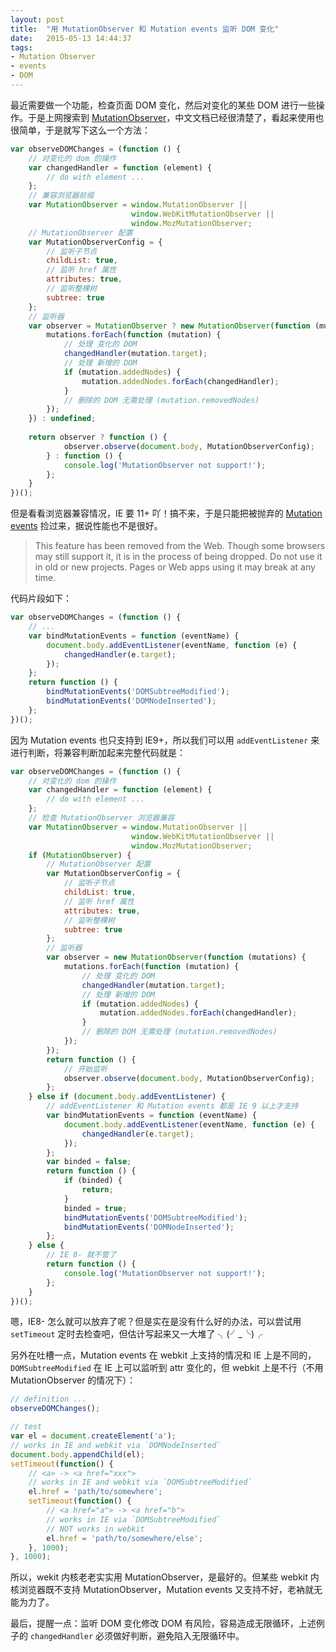 ```yaml
---
layout: post
title:  "用 MutationObserver 和 Mutation events 监听 DOM 变化"
date:   2015-05-13 14:44:37
tags:
- Mutation Observer
- events
- DOM
---
```


最近需要做一个功能，检查页面 DOM 变化，然后对变化的某些 DOM 进行一些操作。于是上网搜索到 [MutationObserver](https://developer.mozilla.org/zh-CN/docs/Web/API/MutationObserver)，中文文档已经很清楚了，看起来使用也很简单，于是就写下这么一个方法：

<!-- more -->

```javascript
var observeDOMChanges = (function () {
    // 对变化的 dom 的操作
    var changedHandler = function (element) {
        // do with element ...
    };
    // 兼容浏览器前缀
    var MutationObserver = window.MutationObserver ||
                           window.WebKitMutationObserver ||
                           window.MozMutationObserver;
    // MutationObserver 配置
    var MutationObserverConfig = {
        // 监听子节点
        childList: true,
        // 监听 href 属性
        attributes: true,
        // 监听整棵树
        subtree: true
    };
    // 监听器
    var observer = MutationObserver ? new MutationObserver(function (mutations) {
        mutations.forEach(function (mutation) {
            // 处理 变化的 DOM
            changedHandler(mutation.target);
            // 处理 新增的 DOM
            if (mutation.addedNodes) {
                mutation.addedNodes.forEach(changedHandler);
            }
            // 删除的 DOM 无需处理 (mutation.removedNodes)
        });
    }) : undefined;
    
    return observer ? function () {
            observer.observe(document.body, MutationObserverConfig);
        } : function () {
            console.log('MutationObserver not support!');
        };
    }
})();
```

但是看看浏览器兼容情况，IE 要 11+ 吖！搞不来，于是只能把被抛弃的 [Mutation events](https://developer.mozilla.org/en-US/docs/Web/Guide/Events/Mutation_events) 捡过来，据说性能也不是很好。

> This feature has been removed from the Web. Though some browsers may still support it, it is in the process of being dropped. Do not use it in old or new projects. Pages or Web apps using it may break at any time.

代码片段如下：

```javascript
var observeDOMChanges = (function () {
    // ...
    var bindMutationEvents = function (eventName) {
        document.body.addEventListener(eventName, function (e) {
            changedHandler(e.target);
        });
    };
    return function () {
        bindMutationEvents('DOMSubtreeModified');
        bindMutationEvents('DOMNodeInserted');
    };
})();
```

因为 Mutation events 也只支持到 IE9+，所以我们可以用 `addEventListener` 来进行判断，将兼容判断加起来完整代码就是：

```javascript
var observeDOMChanges = (function () {
    // 对变化的 dom 的操作
    var changedHandler = function (element) {
        // do with element ...
    };
    // 检查 MutationObserver 浏览器兼容
    var MutationObserver = window.MutationObserver ||
                           window.WebKitMutationObserver ||
                           window.MozMutationObserver;
    if (MutationObserver) {
        // MutationObserver 配置
        var MutationObserverConfig = {
            // 监听子节点
            childList: true,
            // 监听 href 属性
            attributes: true,
            // 监听整棵树
            subtree: true
        };
        // 监听器
        var observer = new MutationObserver(function (mutations) {
            mutations.forEach(function (mutation) {
                // 处理 变化的 DOM
                changedHandler(mutation.target);
                // 处理 新增的 DOM
                if (mutation.addedNodes) {
                    mutation.addedNodes.forEach(changedHandler);
                }
                // 删除的 DOM 无需处理 (mutation.removedNodes)
            });
        });
        return function () {
            // 开始监听
            observer.observe(document.body, MutationObserverConfig);
        };
    } else if (document.body.addEventListener) {
        // addEventListener 和 Mutation events 都是 IE 9 以上才支持
        var bindMutationEvents = function (eventName) {
            document.body.addEventListener(eventName, function (e) {
                changedHandler(e.target);
            });
        };
        var binded = false;
        return function () {
            if (binded) {
                return;
            }
            binded = true;
            bindMutationEvents('DOMSubtreeModified');
            bindMutationEvents('DOMNodeInserted');
        };
    } else {
        // IE 8- 就不管了
        return function () {
            console.log('MutationObserver not support!');
        };
    }
})();
```

嗯，IE8- 怎么就可以放弃了呢？但是实在是没有什么好的办法，可以尝试用 `setTimeout` 定时去检查吧，但估计写起来又一大堆了 ╮(╯_╰)╭


另外在吐槽一点，Mutation events 在 webkit 上支持的情况和 IE 上是不同的，`DOMSubtreeModified` 在 IE 上可以监听到 attr 变化的，但 webkit 上是不行（不用 MutationObserver 的情况下）：

```javascript
// definition ...
observeDOMChanges();

// test
var el = document.createElement('a');
// works in IE and webkit via `DOMNodeInserted`
document.body.appendChild(el);
setTimeout(function() {
    // <a> -> <a href="xxx">
    // works in IE and webkit via `DOMSubtreeModified`
    el.href = 'path/to/somewhere';
    setTimeout(function() {
        // <a href="a"> -> <a href="b">
        // works in IE via `DOMSubtreeModified`
        // NOT works in webkit
        el.href = 'path/to/somewhere/else';
    }, 1000);
}, 1000);
```

所以，wekit 内核老老实实用 MutationObserver，是最好的。但某些 webkit 内核浏览器既不支持 MutationObserver，Mutation events 又支持不好，老衲就无能为力了。

最后，提醒一点：监听 DOM 变化修改 DOM 有风险，容易造成无限循环，上述例子的 `changedHandler` 必须做好判断，避免陷入无限循环中。
